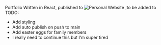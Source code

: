 Portfolio Written in React, published to ![Personal Website](milosilva.dev) ,to be added to
TODO:
  - Add styling
  - Add auto publish on push to main
  - Add easter eggs for family members
  - I really need to continue this but I'm super tired
